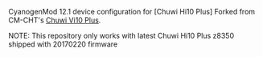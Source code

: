 CyanogenMod 12.1 device configuration for [Chuwi Hi10 Plus]
Forked from CM-CHT's [Chuwi Vi10 Plus](http://konstakang.com/devices/chuwi_vi10plus/CM12.1).

NOTE: This repository only works with latest Chuwi Hi10 Plus z8350 shipped with 20170220 firmware
